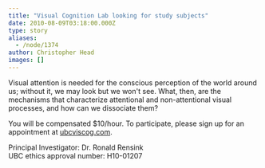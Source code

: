 ```yaml
---
title: "Visual Cognition Lab looking for study subjects"
date: 2010-08-09T03:18:00.000Z
type: story
aliases:
  - /node/1374
author: Christopher Head
images: []
---
```


<div class="field field-name-body field-type-text-with-summary field-label-hidden"><div class="field-items"><div class="field-item even"><p>Visual attention is needed for the conscious perception of the world around us; without it, we may look but we won&apos;t see. What, then, are the mechanisms that characterize attentional and non-attentional visual processes, and how can we dissociate them?</p>
<p>You will be compensated $10/hour. To participate, please sign up for an appointment at <a href="http://ubcviscog.com/">ubcviscog.com</a>.</p>
<p>Principal Investigator: Dr. Ronald Rensink<br>
UBC ethics approval number: H10-01207</p>
</div></div></div>    <footer>
          </footer>